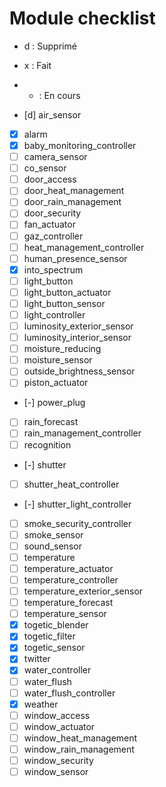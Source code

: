 Module checklist
===============

- d : Supprimé
- x : Fait
- - : En cours

- [d] air_sensor
- [x] alarm
- [x] baby_monitoring_controller
- [ ] camera_sensor
- [ ] co_sensor
- [ ] door_access
- [ ] door_heat_management
- [ ] door_rain_management
- [ ] door_security
- [ ] fan_actuator
- [ ] gaz_controller
- [ ] heat_management_controller
- [ ] human_presence_sensor
- [x] into_spectrum
- [ ] light_button
- [ ] light_button_actuator
- [ ] light_button_sensor
- [ ] light_controller
- [ ] luminosity_exterior_sensor
- [ ] luminosity_interior_sensor
- [ ] moisture_reducing
- [ ] moisture_sensor
- [ ] outside_brightness_sensor
- [ ] piston_actuator
- [-] power_plug
- [ ] rain_forecast
- [ ] rain_management_controller
- [ ] recognition
- [-] shutter
- [ ] shutter_heat_controller
- [-] shutter_light_controller
- [ ] smoke_security_controller
- [ ] smoke_sensor
- [ ] sound_sensor
- [ ] temperature
- [ ] temperature_actuator
- [ ] temperature_controller
- [ ] temperature_exterior_sensor
- [ ] temperature_forecast
- [ ] temperature_sensor
- [x] togetic_blender
- [x] togetic_filter
- [x] togetic_sensor
- [x] twitter
- [x] water_controller
- [ ] water_flush
- [ ] water_flush_controller
- [x] weather
- [ ] window_access
- [ ] window_actuator
- [ ] window_heat_management
- [ ] window_rain_management
- [ ] window_security
- [ ] window_sensor

